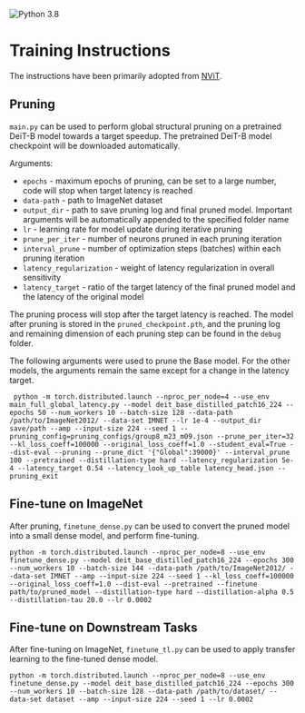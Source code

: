 ![Python 3.8](https://img.shields.io/badge/python-3.8-green.svg)

# Training Instructions

The instructions have been primarily adopted from [NViT](https://github.com/NVlabs/NViT).

## Pruning

`main.py` can be used to perform global structural pruning on a pretrained DeiT-B model towards a target speedup. The pretrained DeiT-B model checkpoint will be downloaded automatically.

Arguments:

- `epochs` - maximum epochs of pruning, can be set to a large number, code will stop when target latency is reached
- `data-path` - path to ImageNet dataset
- `output_dir` - path to save pruning log and final pruned model. Important arguments will be automatically appended to the specified folder name
- `lr` - learning rate for model update during iterative pruning
- `prune_per_iter` - number of neurons pruned in each pruning iteration
- `interval_prune` - number of optimization steps (batches) within each pruning iteration
- `latency_regularization` - weight of latency regularization in overall sensitivity 
- `latency_target` - ratio of the target latency of the final pruned model and the latency of the original model

The pruning process will stop after the target latency is reached. The model after pruning is stored in the `pruned_checkpoint.pth`, and the pruning log and remaining dimension of each pruning step can be found in the `debug` folder.

The following arguments were used to prune the Base model. For the other models, the arguments remain the same except for a change in the latency target.

```
 python -m torch.distributed.launch --nproc_per_node=4 --use_env main_full_global_latency.py --model deit_base_distilled_patch16_224 --epochs 50 --num_workers 10 --batch-size 128 --data-path /path/to/ImageNet2012/ --data-set IMNET --lr 1e-4 --output_dir save/path --amp --input-size 224 --seed 1 --pruning_config=pruning_configs/group8_m23_m09.json --prune_per_iter=32 --kl_loss_coeff=100000 --original_loss_coeff=1.0 --student_eval=True --dist-eval --pruning --prune_dict '{"Global":39000}' --interval_prune 100 --pretrained --distillation-type hard --latency_regularization 5e-4 --latency_target 0.54 --latency_look_up_table latency_head.json --pruning_exit
```

## Fine-tune on ImageNet

After pruning, `finetune_dense.py` can be used to convert the pruned model into a small dense model, and perform fine-tuning.

```
python -m torch.distributed.launch --nproc_per_node=8 --use_env finetune_dense.py --model deit_base_distilled_patch16_224 --epochs 300 --num_workers 10 --batch-size 144 --data-path /path/to/ImageNet2012/ --data-set IMNET --amp --input-size 224 --seed 1 --kl_loss_coeff=100000 --original_loss_coeff=1.0 --dist-eval --pretrained --finetune path/to/pruned_model --distillation-type hard --distillation-alpha 0.5 --distillation-tau 20.0 --lr 0.0002
```

## Fine-tune on Downstream Tasks

After fine-tuning on ImageNet, `finetune_tl.py` can be used to apply transfer learning to the fine-tuned dense model.

```
python -m torch.distributed.launch --nproc_per_node=8 --use_env finetune_dense.py --model deit_base_distilled_patch16_224 --epochs 300 --num_workers 10 --batch-size 128 --data-path /path/to/dataset/ --data-set dataset --amp --input-size 224 --seed 1 --lr 0.0002
```
